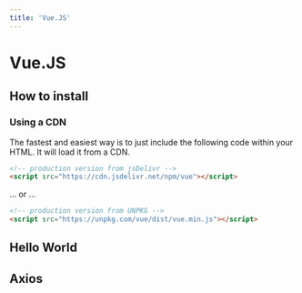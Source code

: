 ```yaml
---
title: 'Vue.JS'
---
```


# Vue.JS

## How to install

### Using a CDN
The fastest and easiest way is to just include the following code within your HTML.  It will load it from a CDN.
```HTML
<!-- production version from jsDelivr -->
<script src="https://cdn.jsdelivr.net/npm/vue"></script>
```

... or ...

```HTML
<!-- production version from UNPKG -->
<script src="https://unpkg.com/vue/dist/vue.min.js"></script>
```

## Hello World

## Axios


